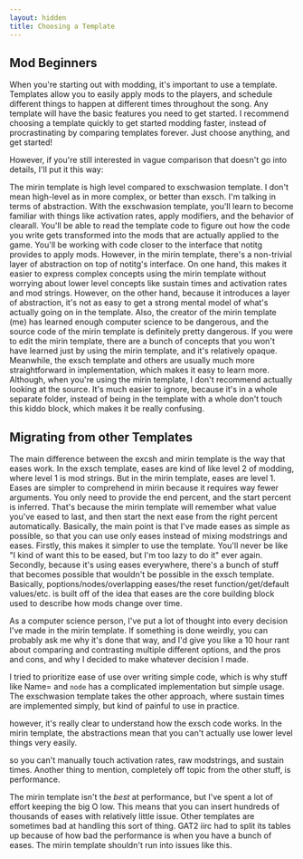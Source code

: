 ```yaml
---
layout: hidden
title: Choosing a Template
---
```

## Mod Beginners
When you're starting out with modding, it's important to use a template. Templates allow you to easily apply mods to the players, and schedule different things to happen at different times throughout the song. Any template will have the basic features you need to get started. I recommend choosing a template quickly to get started modding faster, instead of procrastinating by comparing templates forever. Just choose anything, and get started!

However, if you're still interested in vague comparison that doesn't go into details, I'll put it this way:

The mirin template is high level compared to exschwasion template. I don't mean high-level as in more complex, or better than exsch. I'm talking in terms of abstraction. With the exschwasion template, you'll learn to become familiar with things like activation rates, apply modifiers, and the behavior of clearall. You'll be able to read the template code to figure out how the code you write gets transformed into the mods that are actually applied to the game. You'll be working with code closer to the interface that notitg provides to apply mods. However, in the mirin template, there's a non-trivial layer of abstraction on top of notitg's interface. On one hand, this makes it easier to express complex concepts using the mirin template without worrying about lower level concepts like sustain times and activation rates and mod strings. However, on the other hand, because it introduces a layer of abstraction, it's not as easy to get a strong mental model of what's actually going on in the template. Also, the creator of the mirin template (me) has learned enough computer science to be dangerous, and the source code of the mirin template is definitely pretty dangerous. If you were to edit the mirin template, there are a bunch of concepts that you won't have learned just by using the mirin template, and it's relatively opaque. Meanwhile, the exsch template and others are usually much more straightforward in implementation, which makes it easy to learn more. Although, when you're using the mirin template, I don't recommend actually looking at the source. It's much easier to ignore, because it's in a whole separate folder, instead of being in the template with a whole don't touch this kiddo block, which makes it be really confusing.

## Migrating from other Templates
The main difference between the excsh and mirin template is the way that eases work. In the exsch template, eases are kind of like level 2 of modding, where level 1 is mod strings. But in the mirin template, eases are level 1. Eases are simpler to comprehend in mirin because it requires way fewer arguments. You only need to provide the end percent, and the start percent is inferred. That's because the mirin template will remember what value you've eased to last, and then start the next ease from the right percent automatically. Basically, the main point is that I've made eases as simple as possible, so that you can use only eases instead of mixing modstrings and eases. Firstly, this makes it simpler to use the template. You'll never be like "I kind of want this to be eased, but I'm too lazy to do it" ever again. Secondly, because it's using eases everywhere, there's a bunch of stuff that becomes possible that wouldn't be possible in the exsch template. Basically, poptions/nodes/overlapping eases/the reset function/get/default values/etc. is built off of the idea that eases are the core building block used to describe how mods change over time.

As a computer science person, I've put a lot of thought into every decision I've made in the mirin template. If something is done weirdly, you can probably ask me why it's done that way, and I'd give you like a 10 hour rant about comparing and contrasting multiple different options, and the pros and cons, and why I decided to make whatever decision I made.

I tried to prioritize ease of use over writing simple code, which is why stuff like Name= and `node` has a complicated implementation but simple usage.
The exschwasion template takes the other approach, where sustain times are implemented simply, but kind of painful to use in practice.

however, it's really clear to understand how the exsch code works. In the mirin template, the abstractions mean that you can't actually use lower level things very easily.

so you can't manually touch activation rates, raw modstrings, and sustain times. Another thing to mention, completely off topic from the other stuff, is performance.

The mirin template isn't the *best* at performance, but I've spent a lot of effort keeping the big O low. This means that you can insert hundreds of thousands of eases with relatively little issue. Other templates are sometimes bad at handling this sort of thing. GAT2 iirc had to split its tables up because of how bad the performance is when you have a bunch of eases. The mirin template shouldn't run into issues like this.

